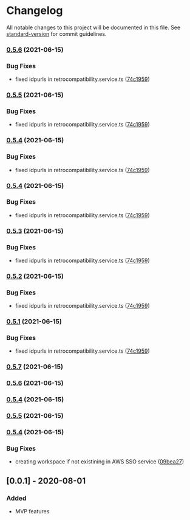 # Changelog

All notable changes to this project will be documented in this file. See [standard-version](https://github.com/conventional-changelog/standard-version) for commit guidelines.

### [0.5.6](https://github.com/Noovolari/leapp/compare/v0.5.7...v0.5.6) (2021-06-15)


### Bug Fixes

* fixed idpurls in retrocompatibility.service.ts ([74c1959](https://github.com/Noovolari/leapp/commit/74c19594c87103d00866ea2b54a72f3f01ca873c))

### [0.5.5](https://github.com/Noovolari/leapp/compare/v0.5.7...v0.5.5) (2021-06-15)


### Bug Fixes

* fixed idpurls in retrocompatibility.service.ts ([74c1959](https://github.com/Noovolari/leapp/commit/74c19594c87103d00866ea2b54a72f3f01ca873c))

### [0.5.4](https://github.com/Noovolari/leapp/compare/v0.5.7...v0.5.4) (2021-06-15)


### Bug Fixes

* fixed idpurls in retrocompatibility.service.ts ([74c1959](https://github.com/Noovolari/leapp/commit/74c19594c87103d00866ea2b54a72f3f01ca873c))

### [0.5.4](https://github.com/Noovolari/leapp/compare/v0.5.7...v0.5.4) (2021-06-15)


### Bug Fixes

* fixed idpurls in retrocompatibility.service.ts ([74c1959](https://github.com/Noovolari/leapp/commit/74c19594c87103d00866ea2b54a72f3f01ca873c))

### [0.5.3](https://github.com/Noovolari/leapp/compare/v0.5.7...v0.5.3) (2021-06-15)


### Bug Fixes

* fixed idpurls in retrocompatibility.service.ts ([74c1959](https://github.com/Noovolari/leapp/commit/74c19594c87103d00866ea2b54a72f3f01ca873c))

### [0.5.2](https://github.com/Noovolari/leapp/compare/v0.5.7...v0.5.2) (2021-06-15)


### Bug Fixes

* fixed idpurls in retrocompatibility.service.ts ([74c1959](https://github.com/Noovolari/leapp/commit/74c19594c87103d00866ea2b54a72f3f01ca873c))

### [0.5.1](https://github.com/Noovolari/leapp/compare/v0.5.7...v0.5.1) (2021-06-15)


### Bug Fixes

* fixed idpurls in retrocompatibility.service.ts ([74c1959](https://github.com/Noovolari/leapp/commit/74c19594c87103d00866ea2b54a72f3f01ca873c))

### [0.5.7](https://github.com/Noovolari/leapp/compare/v0.5.6...v0.5.7) (2021-06-15)

### [0.5.6](https://github.com/Noovolari/leapp/compare/v0.5.5...v0.5.6) (2021-06-15)

### [0.5.4](https://github.com/Noovolari/leapp/compare/v0.5.5...v0.5.4) (2021-06-15)

### [0.5.5](https://github.com/Noovolari/leapp/compare/v0.5.4...v0.5.5) (2021-06-15)

### [0.5.4](https://github.com/Noovolari/leapp/compare/v0.5.1...v0.5.4) (2021-06-15)


### Bug Fixes

* creating workspace if not existining in AWS SSO service ([09bea27](https://github.com/Noovolari/leapp/commit/09bea2762717d9446033e5e932fdb3090b50065c))

## [0.0.1] - 2020-08-01

### Added

- MVP features
